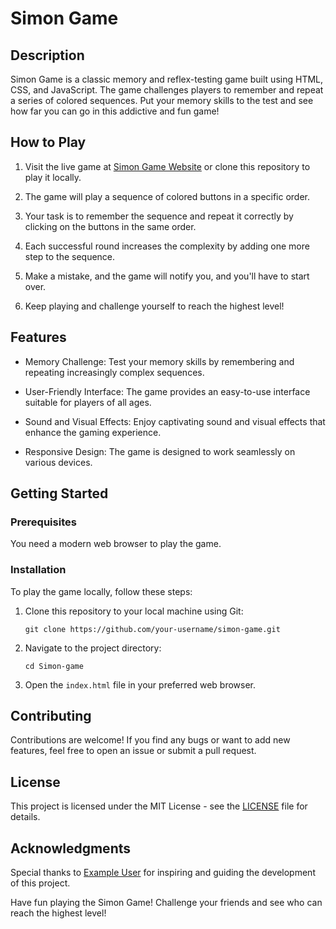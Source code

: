 # Simon Game



## Description

Simon Game is a classic memory and reflex-testing game built using HTML, CSS, and JavaScript. The game challenges players to remember and repeat a series of colored sequences. Put your memory skills to the test and see how far you can go in this addictive and fun game!

## How to Play

1. Visit the live game at [Simon Game Website](https://www.example.com/simon-game) or clone this repository to play it locally.

2. The game will play a sequence of colored buttons in a specific order.

3. Your task is to remember the sequence and repeat it correctly by clicking on the buttons in the same order.

4. Each successful round increases the complexity by adding one more step to the sequence.

5. Make a mistake, and the game will notify you, and you'll have to start over.

6. Keep playing and challenge yourself to reach the highest level!

## Features

- Memory Challenge: Test your memory skills by remembering and repeating increasingly complex sequences.

- User-Friendly Interface: The game provides an easy-to-use interface suitable for players of all ages.

- Sound and Visual Effects: Enjoy captivating sound and visual effects that enhance the gaming experience.

- Responsive Design: The game is designed to work seamlessly on various devices.

## Getting Started

### Prerequisites

You need a modern web browser to play the game.

### Installation

To play the game locally, follow these steps:

1. Clone this repository to your local machine using Git:
   ```
   git clone https://github.com/your-username/simon-game.git
   ```

2. Navigate to the project directory:
   ```
   cd Simon-game
   ```

3. Open the `index.html` file in your preferred web browser.

## Contributing

Contributions are welcome! If you find any bugs or want to add new features, feel free to open an issue or submit a pull request.

## License

This project is licensed under the MIT License - see the [LICENSE](LICENSE) file for details.

## Acknowledgments

Special thanks to [Example User](https://github.com/example-user) for inspiring and guiding the development of this project.

Have fun playing the Simon Game! Challenge your friends and see who can reach the highest level!
